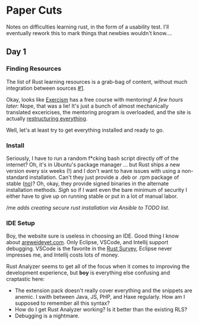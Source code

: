 # Paper Cuts

Notes on difficulties learning rust, in the form of a usability test.  I'll eventually rework this to mark things that newbies wouldn't know....

## Day 1

### Finding Resources
The list of Rust learning resources is a grab-bag of content, without much integration between sources [#1](https://github.com/indolering/rust-papercuts/issues/1).  

Okay, looks like [Exercism](https://exercism.io/my/tracks/rust) has a free course with mentoring!  *A few hours later:* Nope, that was a lie!  It's just a bunch of almost mechanically translated excericises, the mentoring program is overloaded, and the site is actually [restructuring everything](https://exercism.io/blog/sorry-for-the-wait).

Well, let's at least try to get everything installed and ready to go.

### Install

Seriously, I have to run a random f*cking bash script directly off of the internet?  Oh, it's in Ubuntu's package manager ... but Rust ships a new version every six weeks (!) and I don't want to have issues with using a non-standard installation.  Can't they just provide a .deb or .rpm package of stable ([no](https://github.com/rust-lang/rustup/issues/800))?  Oh, okay, they provide signed binaries in the alternate installation methods.  *Sigh* so if I want even the bare minimum of security I either have to give up on running stable or put in a lot of manual labor.

/me *adds creating secure rust installation via Ansible to TODO list.*

### IDE Setup
Boy, the website sure is useless in choosing an IDE.  Good thing I know about [areweideyet.com](https://areweideyet.com/).  Only Eclipse, VSCode, and Intellij support debugging.  VSCode is the favorite in the [Rust Survey](https://blog.rust-lang.org/2020/04/17/Rust-survey-2019.html), Eclipse never impresses me, and Intellij costs lots of money.

Rust Analyzer seems to get all of the focus when it comes to improving the development experience, but **boy** is everything else confusing and craptastic here:

* The extension pack doesn't really cover everything and the snippets are anemic.  I swith between Java, JS, PHP, and Haxe regularly.  How am I supposed to remember all this syntax?
* How do I get Rust Analyzer working?  Is it better than the existing RLS?
* Debugging is a nightmare.
